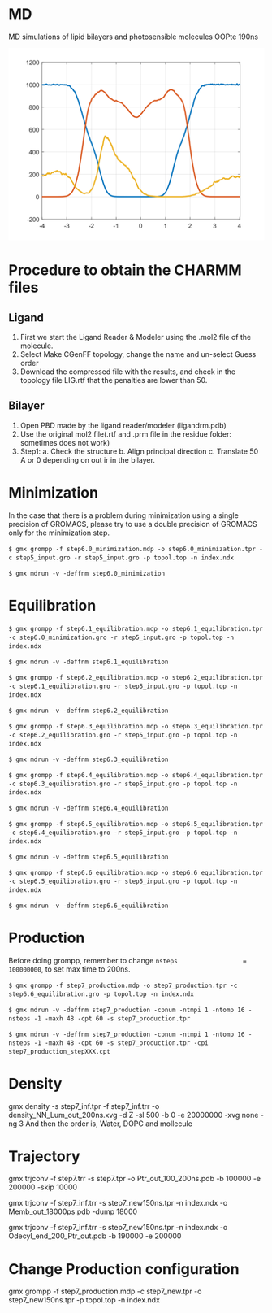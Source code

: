 # MD
MD simulations of lipid bilayers and photosensible molecules
OOPte 190ns

![This is the density of the last simulation](script/density.png)

# Procedure to obtain the CHARMM files
## Ligand
1. First we start the Ligand Reader & Modeler using the .mol2 file of the molecule.
2. Select Make CGenFF topology, change the name and un-select Guess order
3. Download the compressed file with the results, and check in the topology file LIG.rtf that the penalties are lower than 50.
## Bilayer
1. Open PBD made by the ligand reader/modeler (ligandrm.pdb)
2. Use the original mol2 file(.rtf and .prm file in the residue folder: sometimes does not work)
4. Step1: 
  a. Check the structure
  b. Align principal direction
  c. Translate 50 A or 0 depending on out ir in the bilayer.

# Minimization
In the case that there is a problem during minimization using a single precision of GROMACS, please try to use a double precision of GROMACS only for the minimization step.

`$ gmx grompp -f step6.0_minimization.mdp -o step6.0_minimization.tpr -c step5_input.gro -r step5_input.gro -p topol.top -n index.ndx`

`$ gmx mdrun -v -deffnm step6.0_minimization`


# Equilibration
`$ gmx grompp -f step6.1_equilibration.mdp -o step6.1_equilibration.tpr -c step6.0_minimization.gro -r step5_input.gro -p topol.top -n index.ndx`

`$ gmx mdrun -v -deffnm step6.1_equilibration`

`$ gmx grompp -f step6.2_equilibration.mdp -o step6.2_equilibration.tpr -c step6.1_equilibration.gro -r step5_input.gro -p topol.top -n index.ndx`

`$ gmx mdrun -v -deffnm step6.2_equilibration`

`$ gmx grompp -f step6.3_equilibration.mdp -o step6.3_equilibration.tpr -c step6.2_equilibration.gro -r step5_input.gro -p topol.top -n index.ndx`

`$ gmx mdrun -v -deffnm step6.3_equilibration`

`$ gmx grompp -f step6.4_equilibration.mdp -o step6.4_equilibration.tpr -c step6.3_equilibration.gro -r step5_input.gro -p topol.top -n index.ndx`

`$ gmx mdrun -v -deffnm step6.4_equilibration`

`$ gmx grompp -f step6.5_equilibration.mdp -o step6.5_equilibration.tpr -c step6.4_equilibration.gro -r step5_input.gro -p topol.top -n index.ndx`

`$ gmx mdrun -v -deffnm step6.5_equilibration`

`$ gmx grompp -f step6.6_equilibration.mdp -o step6.6_equilibration.tpr -c step6.5_equilibration.gro -r step5_input.gro -p topol.top -n index.ndx`

`$ gmx mdrun -v -deffnm step6.6_equilibration`

# Production
Before doing grompp, remember to change `nsteps                  = 100000000`, to set max time to 200ns.

`$ gmx grompp -f step7_production.mdp -o step7_production.tpr -c step6.6_equilibration.gro -p topol.top -n index.ndx`

 `$ gmx mdrun -v -deffnm step7_production -cpnum -ntmpi 1 -ntomp 16 -nsteps -1 -maxh 48 -cpt 60 -s step7_production.tpr`
 
 `$ gmx mdrun -v -deffnm step7_production -cpnum -ntmpi 1 -ntomp 16 -nsteps -1 -maxh 48 -cpt 60 -s step7_production.tpr -cpi step7_production_stepXXX.cpt`
 

 # Density
 
 gmx density -s step7_inf.tpr -f step7_inf.trr -o density_NN_Lum_out_200ns.xvg -d Z -sl 500 -b 0 -e 20000000 -xvg none -ng 3
 And then the order is, Water, DOPC and mollecule
 
 # Trajectory
 gmx trjconv -f step7.trr -s step7.tpr -o Ptr_out_100_200ns.pdb  -b 100000 -e 200000 -skip 10000
 
  gmx trjconv -f step7_inf.trr -s step7_new150ns.tpr -n index.ndx -o Memb_out_18000ps.pdb  -dump 18000
  
  gmx trjconv -f step7_inf.trr -s step7_new150ns.tpr -n index.ndx -o Odecyl_end_200_Ptr_out.pdb  -b 190000 -e 200000
  
  # Change Production configuration 
  gmx grompp -f step7_production.mdp -c step7_new.tpr -o step7_new150ns.tpr -p topol.top -n index.ndx
